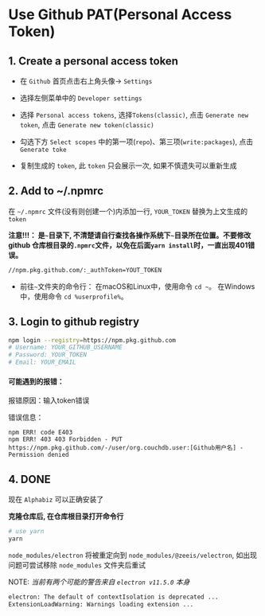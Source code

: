 # Use Github PAT(Personal Access Token)

## 1. Create a personal access token

- 在 `Github` 首页点击右上角头像→ `Settings`

- 选择左侧菜单中的 `Developer settings`

- 选择 `Personal access tokens`, 选择`Tokens(classic)`, 点击 `Generate new token`, 点击 `Generate new token(classic)`

- 勾选下方 `Select scopes` 中的第一项(`repo`)、第三项(`write:packages`), 点击 `Generate toke`

- 复制生成的 `token`, 此 `token` 只会展示一次, 如果不慎遗失可以重新生成

## 2. Add to ~/.npmrc

在 `~/.npmrc` 文件(没有则创建一个)内添加一行, `YOUR_TOKEN` 替换为上文生成的 `token`

**注意!!!： 是`~`目录下, 不清楚请自行查找各操作系统下`~`目录所在位置。不要修改github 仓库根目录的`.npmrc`文件，以免在后面`yarn install`时，一直出现401错误。**

``` txt
//npm.pkg.github.com/:_authToken=YOUT_TOKEN
```

- 前往`~`文件夹的命令行：
在macOS和Linux中，使用命令 `cd ~`。
在Windows中，使用命令 `cd %userprofile%`。

## 3. Login to github registry

``` sh
npm login --registry=https://npm.pkg.github.com
# Username: YOUR_GITHUB_USERNAME
# Password: YOUR_TOKEN
# Email: YOUR_EMAIL

```

#### 可能遇到的报错：

报错原因：输入token错误

错误信息：
```
npm ERR! code E403
npm ERR! 403 403 Forbidden - PUT https://npm.pkg.github.com/-/user/org.couchdb.user:[Github用户名] - Permission denied
```

## 4. DONE

现在 `Alphabiz` 可以正确安装了

**克隆仓库后, 在仓库根目录打开命令行**

``` sh
# use yarn
yarn
```

`node_modules/electron` 将被重定向到 `node_modules/@zeeis/velectron`, 如出现问题可尝试移除 `node_modules` 文件夹后重试

NOTE: *当前有两个可能的警告来自 `electron v11.5.0` 本身*

``` txt
electron: The default of contextIsolation is deprecated ...
ExtensionLoadWarning: Warnings loading extension ...
```
